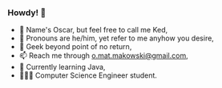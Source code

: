 ### Howdy! 👋
- 🤗 Name's Oscar, but feel free to call me Ked,
- 📌 Pronouns are he/him, yet refer to me anyhow you desire,
- 🦎 Geek beyond point of no return,
- 📫 Reach me through o.mat.makowski@gmail.com,
- 🌿 Currently learning Java,
- 👨🏻‍🎓 Computer Science Engineer student.        
<!--
**Kedjian/Kedjian** is a ✨ _special_ ✨ repository because its `README.md` (this file) appears on your GitHub profile.

Here are some ideas to get you started:

- 🔭 I’m currently working on ...
- 🌱 I’m currently learning ...
- 👯 I’m looking to collaborate on ...
- 🤔 I’m looking for help with ...
- 📫 How to reach me: ...
- 😄 Pronouns: ...
- ⚡ Fun fact: ...
-->
